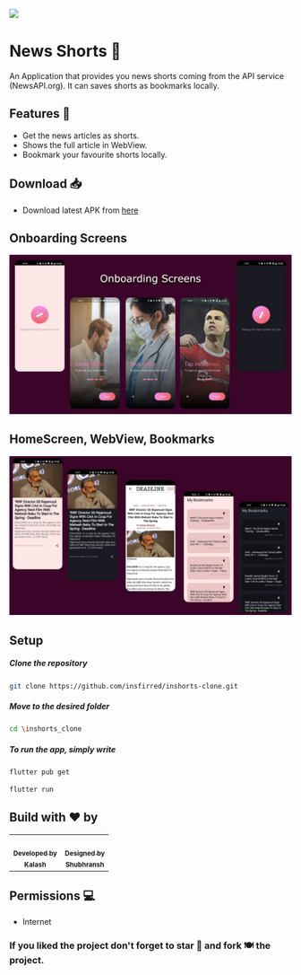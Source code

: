 ![](./Assets/header.png)

# News Shorts 📄 

An Application that provides you news shorts coming from the API service (NewsAPI.org). It can saves shorts as bookmarks locally. 


## Features 🚀

- Get the news articles as shorts.
- Shows the full article in WebView.
- Bookmark your favourite shorts locally.


## Download 📥
- Download latest APK from [here](https://github.com/insfirred/inshorts-clone/tree/features/apk)

## Onboarding Screens 
![screenshot1](assets/readMe/one.jpg)

## HomeScreen, WebView, Bookmarks
![screenshot1](assets/readMe/two.jpg)

## Setup

  ##### Clone the repository
```bash
git clone https://github.com/insfirred/inshorts-clone.git
```
  ##### Move to the desired folder
```bash
cd \inshorts_clone
```

  ##### To run the app, simply write
```bash
flutter pub get
```

```bash
flutter run
```

## Build with ❤️ by
<table>
  <tbody><tr>
    <td align="center"><a href="https://github.com/insfirred"><img alt="" src="https://avatars.githubusercontent.com/insfirred" width="100px;"><br><sub><b>Developed by<br>Kalash</b></sub></a></td>
    <td align="center"><a href="https://github.com/iamshubhransh"><img alt="" src="https://avatars.githubusercontent.com/iamshubhransh" width="100px;"><br><sub><b>Designed by<br>Shubhransh</b></sub></a></td>

  </tr>
</tbody></table>

## Permissions 💻
- Internet

### If you liked the project don't forget to star 🌟 and fork 🍽 the project.
